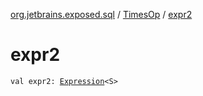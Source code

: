 [org.jetbrains.exposed.sql](../index.md) / [TimesOp](index.md) / [expr2](.)

# expr2

`val expr2: `[`Expression`](../-expression/index.md)`<S>`